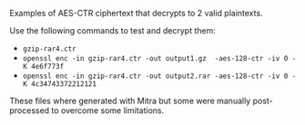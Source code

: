 Examples of AES-CTR ciphertext that decrypts to 2 valid plaintexts.

Use the following commands to test and decrypt them:


- `gzip-rar4.ctr`
 - `openssl enc -in gzip-rar4.ctr -out output1.gz  -aes-128-ctr -iv 0 -K 4e6f773f`
 - `openssl enc -in gzip-rar4.ctr -out output2.rar -aes-128-ctr -iv 0 -K 4c34743372212121`


These files where generated with Mitra but some were manually post-processed to overcome some limitations.
